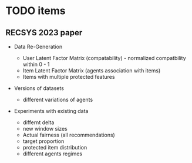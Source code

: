# TODO items


## RECSYS 2023 paper
* Data Re-Generation
  * User Latent Factor Matrix (compatability) - normalized compatbility within 0 - 1
  * Item Latent Factor Matrix (agents association with items)
  * Items with multiple protected features


* Versions of datasets
  * different variations of agents
  
  
* Experiments with existing data 
  * differnt delta
  * new window sizes
  * Actual fairness (all recommendations)
  * target proportion
  * protected item distribution
  * different agents regimes

